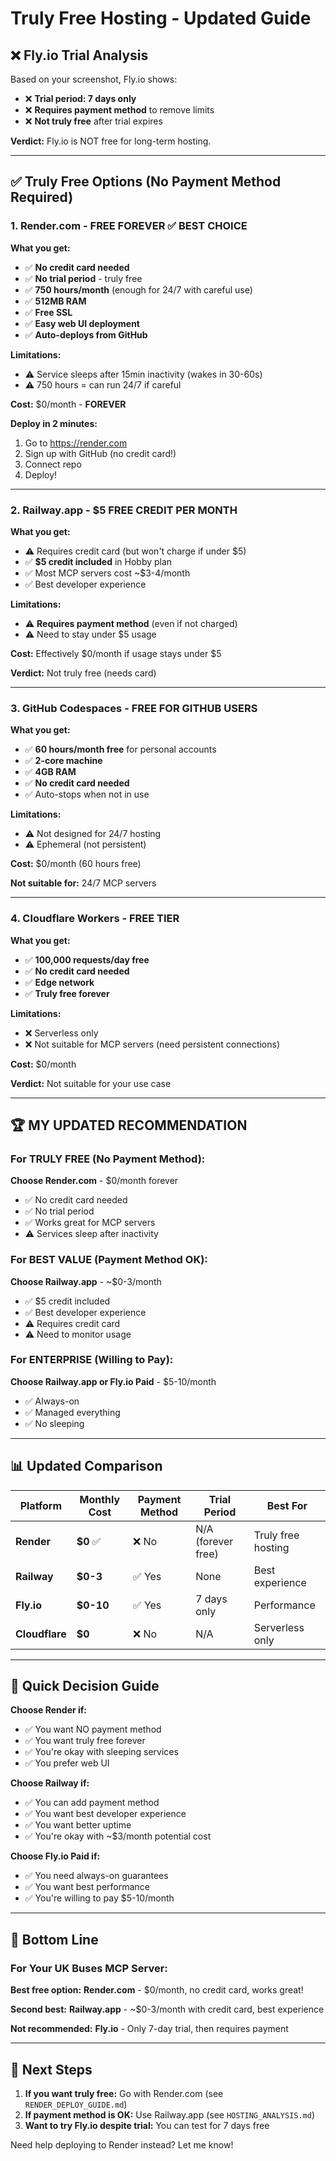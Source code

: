 # Truly Free Hosting - Updated Guide

## ❌ Fly.io Trial Analysis

Based on your screenshot, Fly.io shows:
- ❌ **Trial period: 7 days only**
- ❌ **Requires payment method** to remove limits
- ❌ **Not truly free** after trial expires

**Verdict:** Fly.io is NOT free for long-term hosting.

---

## ✅ **Truly Free Options (No Payment Method Required)**

### 1. **Render.com** - FREE FOREVER ✅ BEST CHOICE

**What you get:**
- ✅ **No credit card needed**
- ✅ **No trial period** - truly free
- ✅ **750 hours/month** (enough for 24/7 with careful use)
- ✅ **512MB RAM**
- ✅ **Free SSL**
- ✅ **Easy web UI deployment**
- ✅ **Auto-deploys from GitHub**

**Limitations:**
- ⚠️ Service sleeps after 15min inactivity (wakes in 30-60s)
- ⚠️ 750 hours = can run 24/7 if careful

**Cost:** $0/month - **FOREVER**

**Deploy in 2 minutes:**
1. Go to https://render.com
2. Sign up with GitHub (no credit card!)
3. Connect repo
4. Deploy!

---

### 2. **Railway.app** - $5 FREE CREDIT PER MONTH

**What you get:**
- ⚠️ Requires credit card (but won't charge if under $5)
- ✅ **$5 credit included** in Hobby plan
- ✅ Most MCP servers cost ~$3-4/month
- ✅ Best developer experience

**Limitations:**
- ⚠️ **Requires payment method** (even if not charged)
- ⚠️ Need to stay under $5 usage

**Cost:** Effectively $0/month if usage stays under $5

**Verdict:** Not truly free (needs card)

---

### 3. **GitHub Codespaces** - FREE FOR GITHUB USERS

**What you get:**
- ✅ **60 hours/month free** for personal accounts
- ✅ **2-core machine**
- ✅ **4GB RAM**
- ✅ **No credit card needed**
- ✅ Auto-stops when not in use

**Limitations:**
- ⚠️ Not designed for 24/7 hosting
- ⚠️ Ephemeral (not persistent)

**Cost:** $0/month (60 hours free)

**Not suitable for:** 24/7 MCP servers

---

### 4. **Cloudflare Workers** - FREE TIER

**What you get:**
- ✅ **100,000 requests/day free**
- ✅ **No credit card needed**
- ✅ **Edge network**
- ✅ **Truly free forever**

**Limitations:**
- ❌ Serverless only
- ❌ Not suitable for MCP servers (need persistent connections)

**Cost:** $0/month

**Verdict:** Not suitable for your use case

---

## 🏆 **MY UPDATED RECOMMENDATION**

### For TRULY FREE (No Payment Method):

**Choose Render.com** - $0/month forever
- ✅ No credit card needed
- ✅ No trial period
- ✅ Works great for MCP servers
- ⚠️ Services sleep after inactivity

### For BEST VALUE (Payment Method OK):

**Choose Railway.app** - ~$0-3/month
- ✅ $5 credit included
- ✅ Best developer experience
- ⚠️ Requires credit card
- ⚠️ Need to monitor usage

### For ENTERPRISE (Willing to Pay):

**Choose Railway.app or Fly.io Paid** - $5-10/month
- ✅ Always-on
- ✅ Managed everything
- ✅ No sleeping

---

## 📊 **Updated Comparison**

| Platform | Monthly Cost | Payment Method | Trial Period | Best For |
|----------|-------------|----------------|--------------|----------|
| **Render** | **$0** ✅ | ❌ No | N/A (forever free) | Truly free hosting |
| **Railway** | **$0-3** | ✅ Yes | None | Best experience |
| **Fly.io** | **$0-10** | ✅ Yes | 7 days only | Performance |
| **Cloudflare** | **$0** | ❌ No | N/A | Serverless only |

---

## 🚀 **Quick Decision Guide**

**Choose Render if:**
- ✅ You want NO payment method
- ✅ You want truly free forever
- ✅ You're okay with sleeping services
- ✅ You prefer web UI

**Choose Railway if:**
- ✅ You can add payment method
- ✅ You want best developer experience
- ✅ You want better uptime
- ✅ You're okay with ~$3/month potential cost

**Choose Fly.io Paid if:**
- ✅ You need always-on guarantees
- ✅ You want best performance
- ✅ You're willing to pay $5-10/month

---

## 🎯 **Bottom Line**

### For Your UK Buses MCP Server:

**Best free option:** **Render.com** - $0/month, no credit card, works great!

**Second best:** **Railway.app** - ~$0-3/month with credit card, best experience

**Not recommended:** **Fly.io** - Only 7-day trial, then requires payment

---

## 📝 **Next Steps**

1. **If you want truly free:** Go with Render.com (see `RENDER_DEPLOY_GUIDE.md`)
2. **If payment method is OK:** Use Railway.app (see `HOSTING_ANALYSIS.md`)
3. **Want to try Fly.io despite trial:** You can test for 7 days free

Need help deploying to Render instead? Let me know!
